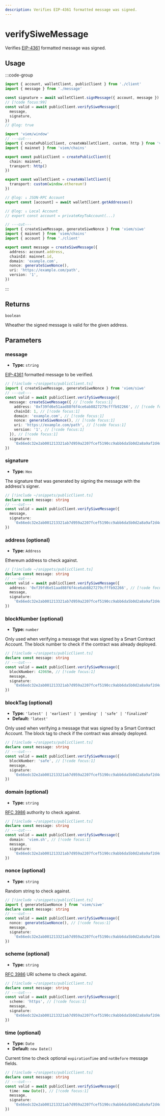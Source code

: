 ```yaml
---
description: Verifies EIP-4361 formatted message was signed.
---
```


# verifySiweMessage

Verifies [EIP-4361](https://eips.ethereum.org/EIPS/eip-4361) formatted message was signed.

## Usage

:::code-group

```ts twoslash [example.ts]
import { account, walletClient, publicClient } from './client'
import { message } from './message'

const signature = await walletClient.signMessage({ account, message })
// [!code focus:99]
const valid = await publicClient.verifySiweMessage({
  message,
  signature,
})
// @log: true
```

```ts twoslash [client.ts] filename="client.ts"
import 'viem/window'
// ---cut---
import { createPublicClient, createWalletClient, custom, http } from 'viem'
import { mainnet } from 'viem/chains'

export const publicClient = createPublicClient({
  chain: mainnet,
  transport: http()
})

export const walletClient = createWalletClient({
  transport: custom(window.ethereum!)
})

// @log: ↓ JSON-RPC Account
export const [account] = await walletClient.getAddresses()

// @log: ↓ Local Account
// export const account = privateKeyToAccount(...)
```

```ts twoslash [message.ts] filename="message.ts"
// ---cut---
import { createSiweMessage, generateSiweNonce } from 'viem/siwe'
import { mainnet } from 'viem/chains'
import { account } from './client'

export const message = createSiweMessage({
  address: account.address,
  chainId: mainnet.id,
  domain: 'example.com',
  nonce: generateSiweNonce(),
  uri: 'https://example.com/path',
  version: '1',
})
```

:::

## Returns

`boolean`

Wheather the signed message is valid for the given address.

## Parameters

### message

- **Type:** `string`

[EIP-4361](https://eips.ethereum.org/EIPS/eip-4361) formatted message to be verified.

```ts twoslash
// [!include ~/snippets/publicClient.ts]
import { createSiweMessage, generateSiweNonce } from 'viem/siwe'
// ---cut---
const valid = await publicClient.verifySiweMessage({
  message: createSiweMessage({ // [!code focus:1]
    address: '0xf39fd6e51aad88f6f4ce6ab8827279cfffb92266', // [!code focus:1]
    chainId: 1, // [!code focus:1]
    domain: 'example.com', // [!code focus:1]
    nonce: generateSiweNonce(), // [!code focus:1]
    uri: 'https://example.com/path', // [!code focus:1]
    version: '1', // [!code focus:1]
  }), // [!code focus:1]
  signature:
    '0x66edc32e2ab001213321ab7d959a2207fcef5190cc9abb6da5b0d2a8a9af2d4d2b0700e2c317c4106f337fd934fbbb0bf62efc8811a78603b33a8265d3b8f8cb1c',
})
```

### signature

- **Type:** `Hex`

The signature that was generated by signing the message with the address's signer.

```ts twoslash
// [!include ~/snippets/publicClient.ts]
declare const message: string
// ---cut---
const valid = await publicClient.verifySiweMessage({
  message,
  signature:
    '0x66edc32e2ab001213321ab7d959a2207fcef5190cc9abb6da5b0d2a8a9af2d4d2b0700e2c317c4106f337fd934fbbb0bf62efc8811a78603b33a8265d3b8f8cb1c', // [!code focus:1]
})
```

### address (optional)

- **Type:** `Address`

Ethereum address to check against.

```ts twoslash
// [!include ~/snippets/publicClient.ts]
declare const message: string
// ---cut---
const valid = await publicClient.verifySiweMessage({
  address: '0xf39fd6e51aad88f6f4ce6ab8827279cfffb92266', // [!code focus:1]
  message,
  signature:
    '0x66edc32e2ab001213321ab7d959a2207fcef5190cc9abb6da5b0d2a8a9af2d4d2b0700e2c317c4106f337fd934fbbb0bf62efc8811a78603b33a8265d3b8f8cb1c',
})
```

### blockNumber (optional)

- **Type:** `number`

Only used when verifying a message that was signed by a Smart Contract Account. The block number to check if the contract was already deployed.

```ts twoslash
// [!include ~/snippets/publicClient.ts]
declare const message: string
// ---cut---
const valid = await publicClient.verifySiweMessage({
  blockNumber: 42069n, // [!code focus:1]
  message,
  signature:
    '0x66edc32e2ab001213321ab7d959a2207fcef5190cc9abb6da5b0d2a8a9af2d4d2b0700e2c317c4106f337fd934fbbb0bf62efc8811a78603b33a8265d3b8f8cb1c',
})
```

### blockTag (optional)

- **Type:** `'latest' | 'earliest' | 'pending' | 'safe' | 'finalized'`
- **Default:** `'latest'`

Only used when verifying a message that was signed by a Smart Contract Account. The block tag to check if the contract was already deployed.

```ts twoslash
// [!include ~/snippets/publicClient.ts]
declare const message: string
// ---cut---
const valid = await publicClient.verifySiweMessage({
  blockNumber: 'safe', // [!code focus:1]
  message,
  signature:
    '0x66edc32e2ab001213321ab7d959a2207fcef5190cc9abb6da5b0d2a8a9af2d4d2b0700e2c317c4106f337fd934fbbb0bf62efc8811a78603b33a8265d3b8f8cb1c',
})
```

### domain (optional)

- **Type:** `string`

[RFC 3986](https://www.rfc-editor.org/rfc/rfc3986) authority to check against.

```ts twoslash
// [!include ~/snippets/publicClient.ts]
declare const message: string
// ---cut---
const valid = await publicClient.verifySiweMessage({
  domain: 'viem.sh', // [!code focus:1]
  message,
  signature:
    '0x66edc32e2ab001213321ab7d959a2207fcef5190cc9abb6da5b0d2a8a9af2d4d2b0700e2c317c4106f337fd934fbbb0bf62efc8811a78603b33a8265d3b8f8cb1c',
})
```

### nonce (optional)

- **Type:** `string`

Random string to check against.

```ts twoslash
// [!include ~/snippets/publicClient.ts]
import { generateSiweNonce } from 'viem/siwe'
declare const message: string
// ---cut---
const valid = await publicClient.verifySiweMessage({
  nonce: generateSiweNonce(), // [!code focus:1]
  message,
  signature:
    '0x66edc32e2ab001213321ab7d959a2207fcef5190cc9abb6da5b0d2a8a9af2d4d2b0700e2c317c4106f337fd934fbbb0bf62efc8811a78603b33a8265d3b8f8cb1c',
})
```

### scheme (optional)

- **Type:** `string`

[RFC 3986](https://www.rfc-editor.org/rfc/rfc3986#section-3.1) URI scheme to check against.

```ts twoslash
// [!include ~/snippets/publicClient.ts]
declare const message: string
// ---cut---
const valid = await publicClient.verifySiweMessage({
  scheme: 'https', // [!code focus:1]
  message,
  signature:
    '0x66edc32e2ab001213321ab7d959a2207fcef5190cc9abb6da5b0d2a8a9af2d4d2b0700e2c317c4106f337fd934fbbb0bf62efc8811a78603b33a8265d3b8f8cb1c',
})
```

### time (optional)

- **Type:** `Date`
- **Default:** `new Date()`

Current time to check optional `expirationTime` and `notBefore` message fields.

```ts twoslash
// [!include ~/snippets/publicClient.ts]
declare const message: string
// ---cut---
const valid = await publicClient.verifySiweMessage({
  time: new Date(), // [!code focus:1]
  message,
  signature:
    '0x66edc32e2ab001213321ab7d959a2207fcef5190cc9abb6da5b0d2a8a9af2d4d2b0700e2c317c4106f337fd934fbbb0bf62efc8811a78603b33a8265d3b8f8cb1c',
})
```

